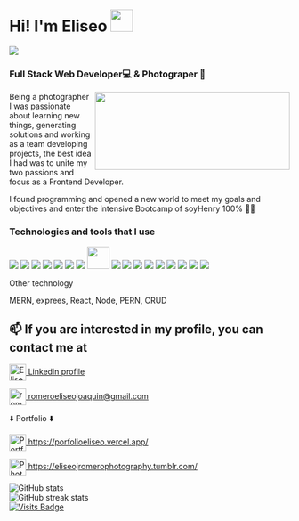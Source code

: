 
<h1>Hi! I'm Eliseo <img src="https://raw.githubusercontent.com/iampavangandhi/iampavangandhi/master/gifs/Hi.gif" width="40px"></h1>
<img src="https://readme-typing-svg.herokuapp.com?color=E6B5776697&lines=Welcome!+here+are+my+projects">

 ### Full Stack Web Developer💻  & Photograper 📸

<img align="right" src="https://miro.medium.com/max/1400/0*0O5n9x6pzlJ5qLkC.gif" width="350" height="140" />


Being a photographer I was passionate about learning new things, generating solutions and working as a team developing projects, the best idea I had was to unite my two passions and focus as a Frontend
Developer.

I found programming and opened a new world to meet my goals and objectives and enter the intensive Bootcamp of soyHenry 100% 🚀🚀

### Technologies and tools that I use
<a href="https://reactjs.org/" target="_blank"><img src="https://img.icons8.com/color/48/000000/react-native.png"/></a>
<a href="https://www.javascript.com/" target="_blank"><img src="https://img.icons8.com/color/48/000000/javascript.png"/></a>
<a href="https://www.w3schools.com/css/" target="_blank"><img src="https://img.icons8.com/color/48/000000/css3.png"/></a>
<a href="https://www.w3schools.com/html/" target="_blank"><img src="https://img.icons8.com/color/48/000000/html-5.png"/></a>
<a href="https://redux.js.org/" target="_blank"><img src="https://img.icons8.com/color/48/000000/redux.png"/></a>
<a href="https://nodejs.org/" target="_blank"><img src="https://img.icons8.com/color/48/000000/nodejs.png"/></a>
<a href="https://expressjs.com/" target="_blank"><img src="https://img.icons8.com/color/48/000000/express.png"/></a>
<a href="https://sequelize.org/" target="_blank"><img width="40px" src="https://s2.qwant.com/thumbr/0x380/f/1/def6e5a6cedacd5856251aeaef7e52119bf19a4f70ada987080f4a3db8e074/sequelize-logo-png-transparent.png?u=https%3A%2F%2Fcdn.freebiesupply.com%2Flogos%2Flarge%2F2x%2Fsequelize-logo-png-transparent.png&q=0&b=1&p=0&a=0"/></a>
<a href="https://www.postgresql.org/" target="_blank"><img src="https://img.icons8.com/color/48/000000/postgresql.png"/></a>
<a href="https://mui.com/" target="_blank"><img src="https://img.icons8.com/color/48/000000/material-ui.png"/></a>
<a href="https://getbootstrap.com/" target="_blank"><img src="https://img.icons8.com/color/48/000000/bootstrap.png"/></a>
<a href="https://www.mongodb.com/" target="_blank"><img src="https://img.icons8.com/color/48/000000/mongodb.png"/></a>
<a href="https://www.adobe.com/la/products/photoshop-lightroom.html" target="_blank"><img src="https://img.icons8.com/color/48/000000/adobe-lightroom.png"/></a>
<a href="https://www.figma.com/" target="_blank"><img src="https://img.icons8.com/color/48/000000/figma.png"/></a>
<a href="https://trello.com/" target="_blank"><img src="https://img.icons8.com/color/48/000000/trello.png"/></a>
<a href="https://github.com/" target="_blank"><img src="https://img.icons8.com/color/48/000000/github.png"/></a>
<a href="https://slack.com/" target="_blank"><img src="https://img.icons8.com/color/48/000000/slack.png"/></a>

Other technology

MERN, exprees, React, Node, PERN, CRUD


## 📫 If you are interested in my profile, you can contact me at
<p align="left">
<a href="https://www.linkedin.com/in/eliseo-joaquin-romero-developer/" target="_blank"><img align="center" src="https://www.vectorlogo.zone/logos/linkedin/linkedin-icon.svg" alt="EliseoJoaquinRomero" height="30" width="auto" /> Linkedin profile</a>
</p>
<p align="left">
<a href="mailto:romeroeliseojoaquin@gmail.com" target="_blank"><img align="center" src="https://www.vectorlogo.zone/logos/gmail/gmail-icon.svg" alt="romeroeliseojoaquin@gmail.com" height="30" width="auto" /> romeroeliseojoaquin@gmail.com</a>
</p>
⬇️ Portfolio ⬇️
<p align="left">
<a href="https://porfolioeliseo.vercel.app/" target="_blank"><img align="center" src="https://www.binarymarvels.com/pics/toggleBtn/portfolio.png" alt="Portfolio" height="30" width="auto" /> https://porfolioeliseo.vercel.app/</a>
</p>

<p align="left">
<a href="https://eliseojromerophotography.tumblr.com/" target="_blank"><img align="center" src="https://i.pinimg.com/736x/26/54/3d/26543dca3f39b9dbe76534f125c33836.jpg" alt="Photography" height="30" width="auto" /> https://eliseojromerophotography.tumblr.com/ </a>
</p>



             
![GitHub stats](https://github-readme-stats.vercel.app/api?username=EliseoRom&show_icons=true&count_private=true)  
![GitHub streak stats](https://github-readme-streak-stats.herokuapp.com/?user=EliseoRom)  
[![Visits Badge](https://badges.pufler.dev/visits/EliseoRom/EliseoRom)](https://badges.pufler.dev)

<!---
EliseoRom/EliseoRom is a ✨ special ✨ repository because its `README.md` (this file) appears on your GitHub profile.
You can click the Preview link to take a look at your changes.
--->

